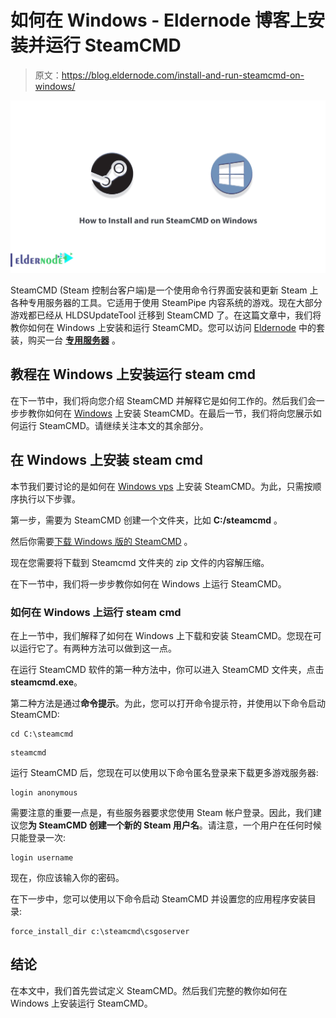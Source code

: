 # 如何在 Windows - Eldernode 博客上安装并运行 SteamCMD

> 原文：<https://blog.eldernode.com/install-and-run-steamcmd-on-windows/>

![How to Install and run SteamCMD on Windows](img/b5942cbc144205452f71a7429cfbbc09.png)

SteamCMD (Steam 控制台客户端)是一个使用命令行界面安装和更新 Steam 上各种专用服务器的工具。它适用于使用 SteamPipe 内容系统的游戏。现在大部分游戏都已经从 HLDSUpdateTool 迁移到 SteamCMD 了。在这篇文章中，我们将教你如何在 Windows 上安装和运行 SteamCMD。您可以访问 [Eldernode](https://eldernode.com/) 中的套装，购买一台 [**专用服务器**](https://eldernode.com/dedicated-server/) 。

## **教程在 Windows 上安装运行 steam cmd**

在下一节中，我们将向您介绍 SteamCMD 并解释它是如何工作的。然后我们会一步步教你如何在 [Windows](https://blog.eldernode.com/tag/windows/) 上安装 SteamCMD。在最后一节，我们将向您展示如何运行 SteamCMD。请继续关注本文的其余部分。

## **在 Windows 上安装 steam cmd**

本节我们要讨论的是如何在 [Windows vps](https://eldernode.com/windows-vps/) 上安装 SteamCMD。为此，只需按顺序执行以下步骤。

第一步，需要为 SteamCMD 创建一个文件夹，比如 **C:/steamcmd** 。

然后你需要[下载 Windows 版的 SteamCMD](https://steamcdn-a.akamaihd.net/client/installer/steamcmd.zip) 。

现在您需要将下载到 Steamcmd 文件夹的 zip 文件的内容解压缩。

在下一节中，我们将一步步教你如何在 Windows 上运行 SteamCMD。

### **如何在 Windows 上运行 steam cmd**

在上一节中，我们解释了如何在 Windows 上下载和安装 SteamCMD。您现在可以运行它了。有两种方法可以做到这一点。

在运行 SteamCMD 软件的第一种方法中，你可以进入 SteamCMD 文件夹，点击**steamcmd.exe**。

第二种方法是通过**命令提示**。为此，您可以打开命令提示符，并使用以下命令启动 SteamCMD:

```
cd C:\steamcmd
```

```
steamcmd
```

运行 SteamCMD 后，您现在可以使用以下命令匿名登录来下载更多游戏服务器:

```
login anonymous
```

需要注意的重要一点是，有些服务器要求您使用 Steam 帐户登录。因此，我们建议您**为 SteamCMD 创建一个新的 Steam 用户名**。请注意，一个用户在任何时候只能登录一次:

```
login username
```

现在，你应该输入你的密码。

在下一步中，您可以使用以下命令启动 SteamCMD 并设置您的应用程序安装目录:

```
force_install_dir c:\steamcmd\csgoserver
```

## 结论

在本文中，我们首先尝试定义 SteamCMD。然后我们完整的教你如何在 Windows 上安装运行 SteamCMD。